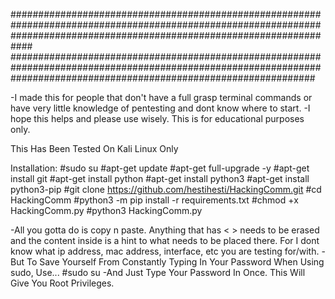 ############################################################################################################################################################################
#######################################################################################################################################################################

-I made this for people that don't have a full grasp terminal commands or have very little knowledge of pentesting and dont know where to start.
-I hope this helps and please use wisely. This is for educational purposes only. 

This Has Been Tested On Kali Linux Only

Installation:
	#sudo su
	#apt-get update
	#apt-get full-upgrade -y
	#apt-get install git
	#apt-get install python
	#apt-get install python3
	#apt-get install python3-pip
	#git clone https://github.com/hestihesti/HackingComm.git
	#cd HackingComm
	#python3 -m pip install -r requirements.txt
	#chmod +x HackingComm.py
	#python3 HackingComm.py

-All you gotta do is copy n paste. Anything that has < > needs to be erased and the content inside is a hint to what needs to be placed there. For I dont know what ip
address, mac address, interface, etc you are testing for/with.
-But To Save Yourself From Constantly Typing In Your Password When Using sudo, Use...
	#sudo su
-And Just Type Your Password In Once. This Will Give You Root Privileges.

